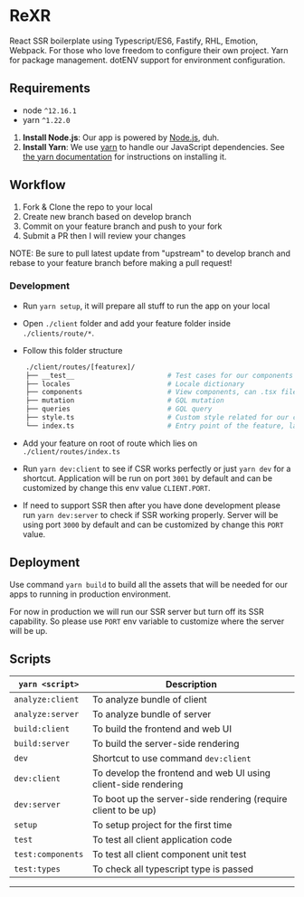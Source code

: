 # ReXR

React SSR boilerplate using Typescript/ES6, Fastify, RHL, Emotion, Webpack.
For those who love freedom to configure their own project.
Yarn for package management.
dotENV support for environment configuration.

## Requirements

- node `^12.16.1`
- yarn `^1.22.0`

1. **Install Node.js**: Our app is powered by [Node.js](https://nodejs.org/en/), duh.
2. **Install Yarn**: We use [yarn](https://yarnpkg.com) to handle our JavaScript dependencies. See [the yarn documentation](https://yarnpkg.com/en/docs/install) for instructions on installing it.

## Workflow

1. Fork & Clone the repo to your local
2. Create new branch based on develop branch
3. Commit on your feature branch and push to your fork
4. Submit a PR then I will review your changes

NOTE: Be sure to pull latest update from "upstream" to develop branch and rebase to your feature branch before making a pull request!

### Development

- Run `yarn setup`, it will prepare all stuff to run the app on your local

- Open `./client` folder and add your feature folder inside `./clients/route/*`.

- Follow this folder structure

```sh
    ./client/routes/[featurex]/
    ├── __test__                       # Test cases for our components view
    ├── locales                        # Locale dictionary
    ├── components                     # View components, can .tsx file / folder for complex components
    ├── mutation                       # GQL mutation
    ├── queries                        # GQL query
    ├── style.ts                       # Custom style related for our components
    └── index.ts                       # Entry point of the feature, lazy load (split chunk)
```

- Add your feature on root of route which lies on `./client/routes/index.ts`

- Run `yarn dev:client` to see if CSR works perfectly or just `yarn dev` for a shortcut. Application will be run on port `3001` by default and can be customized by change this env value `CLIENT.PORT`.

- If need to support SSR then after you have done development please run `yarn dev:server` to check if SSR working properly. Server will be using port `3000` by default and can be customized by change this `PORT` value.


## Deployment

Use command `yarn build` to build all the assets that will be needed for our apps to running in production environment.

For now in production we will run our SSR server but turn off its SSR capability. So please use `PORT` env variable to customize where the server will be up.

## Scripts

| `yarn <script>`         | Description                                                    |
| ----------------------- | -------------------------------------------------------------- |
| `analyze:client`        | To analyze bundle of client                                    |
| `analyze:server`        | To analyze bundle of server                                    |
| `build:client`          | To build the frontend and web UI                               |
| `build:server`          | To build the server-side rendering                             |
| `dev`                   | Shortcut to use command `dev:client`                           |
| `dev:client`            | To develop the frontend and web UI using client-side rendering |
| `dev:server`            | To boot up the server-side rendering (require client to be up) |
| `setup`                 | To setup project for the first time                            |
| `test`                  | To test all client application code                            |
| `test:components`       | To test all client component unit test                         |
| `test:types`            | To check all typescript type is passed                         |

------
